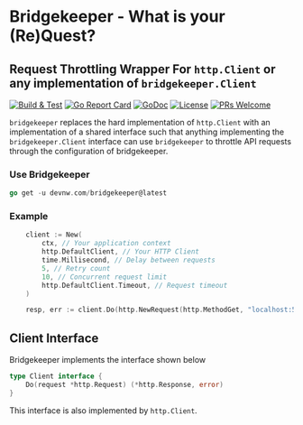 # Bridgekeeper - What is your (Re)Quest?

## Request Throttling Wrapper For `http.Client` or any implementation of `bridgekeeper.Client`

[![Build & Test](https://github.com/devnw/bridgekeeper/actions/workflows/build.yml/badge.svg)](https://github.com/devnw/bridgekeeper/actions/workflows/build.yml)
[![Go Report Card](https://goreportcard.com/badge/devnw.com/bridgekeeper)](https://goreportcard.com/badge/devnw.com/bridgekeeper)
[![GoDoc](https://godoc.org/devnw.com/bridgekeeper?status.svg)](https://pkg.go.dev/devnw.com/bridgekeeper)
[![License](https://img.shields.io/badge/License-Apache%202.0-blue.svg)](https://opensource.org/licenses/Apache-2.0)
[![PRs Welcome](https://img.shields.io/badge/PRs-welcome-brightgreen.svg)](http://makeapullrequest.com)

`bridgekeeper` replaces the hard implementation of `http.Client` with an
implementation of a shared interface such that anything implementing the
`bridgekeeper.Client` interface can use `bridgekeeper` to throttle API requests through the configuration of bridgekeeper.

### Use Bridgekeeper

```go
go get -u devnw.com/bridgekeeper@latest
```

### Example

```go
    client := New(
        ctx, // Your application context
        http.DefaultClient, // Your HTTP Client
        time.Millisecond, // Delay between requests
        5, // Retry count
        10, // Concurrent request limit
        http.DefaultClient.Timeout, // Request timeout
    )

    resp, err := client.Do(http.NewRequest(http.MethodGet, "localhost:5555"))
```

## Client Interface

Bridgekeeper implements the interface shown below

```go
type Client interface {
    Do(request *http.Request) (*http.Response, error)
}
```

This interface is also implemented by `http.Client`.
